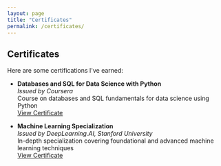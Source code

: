 ```yaml
---
layout: page
title: "Certificates"
permalink: /certificates/
---
```


## Certificates
Here are some certifications I've earned:

- **Databases and SQL for Data Science with Python**  
  *Issued by Coursera*  
  Course on databases and SQL fundamentals for data science using Python  
  [View Certificate](https://coursera.org/share/33947140200b0426f73ce0f28a76e629)

- **Machine Learning Specialization**  
  *Issued by DeepLearning.AI, Stanford University*  
  In-depth specialization covering foundational and advanced machine learning techniques  
  [View Certificate](https://www.coursera.org/account/accomplishments/specialization/AQ7MSWZGQK47)


